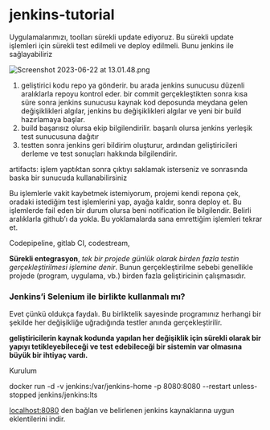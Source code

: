 # jenkins-tutorial
Uygulamalarımızı, toolları sürekli update ediyoruz. Bu sürekli update işlemleri için sürekli test edilmeli ve deploy edilmeli. Bunu jenkins ile sağlayabiliriz

![Screenshot 2023-06-22 at 13.01.48.png](https://s3-us-west-2.amazonaws.com/secure.notion-static.com/914992b9-5a64-4008-84c2-9f328f64193c/Screenshot_2023-06-22_at_13.01.48.png)

1. geliştirici kodu repo ya gönderir. bu arada jenkins sunucusu düzenli aralıklarla repoyu kontrol eder. bir commit gerçekleştikten sonra kısa süre sonra jenkins sunucusu kaynak kod deposunda meydana gelen değişiklikleri algılar, jenkins bu değişiklikleri algılar ve yeni bir build hazırlamaya başlar. 
2. build başarısız olursa ekip bilgilendirilir. başarılı olursa jenkins yerleşik test sunucusuna dağıtır
3. testten sonra jenkins geri bildirim oluşturur, ardından geliştiricileri derleme ve test sonuçları hakkında bilgilendirir.

artifacts: işlem yaptıktan sonra çıktıyı saklamak isterseniz ve sonrasında baska bir sunucuda kullanabilirsiniz

Bu işlemlerle vakit kaybetmek istemiyorum, projemi kendi repona çek, oradaki istediğim test işlemlerini yap, ayağa kaldır, sonra deploy et. Bu işlemlerde fail eden bir durum olursa beni notification ile bilgilendir. Belirli aralıklarla github’ı da yokla. Bu yoklamalarda sana emrettiğim işlemleri tekrar et.

Codepipeline, gitlab CI, codestream, 

**Sürekli entegrasyon**, *tek bir projede günlük olarak birden fazla testin gerçekleştirilmesi işlemine denir*. Bunun gerçekleştirilme sebebi genellikle projede (program, uygulama, vb.) birden fazla geliştiricinin çalışmasıdır.

### **Jenkins’i Selenium ile birlikte kullanmalı mı?**

Evet çünkü oldukça faydalı. Bu birliktelik sayesinde programınız herhangi bir şekilde her değişikliğe uğradığında testler anında gerçekleştirilir.

**geliştiricilerin kaynak kodunda yapılan her değişiklik için sürekli olarak bir yapıyı tetikleyebileceği ve test edebileceği bir sistemin var olmasına büyük bir ihtiyaç vardı.**

Kurulum

docker run -d -v jenkins:/var/jenkins-home -p 8080:8080 --restart unless-stopped jenkins/jenkins:lts

[localhost:8080](http://localhost:8080) den bağlan ve  belirlenen jenkins kaynaklarına uygun eklentilerini indir.
